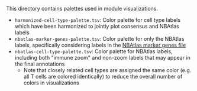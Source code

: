 This directory contains palettes used in module visualizations.

* `harmonized-cell-type-palette.tsv`: Color palette for cell type labels which have been harmonized to jointly plot consensus and NBAtlas labels
* `nbatlas-marker-genes-palette.tsv`: Color palette for only the NBAtlas labels, specifically considering labels in the [NBAtlas marker genes file](../references/nbatlas-marker-genes.tsv)
* `nbatlas-cell-type-palette.tsv`: Color palette for NBAtlas labels, including both "immune zoom" and non-zoom labels that may appear in the final annotations
    * Note that closely related cell types are assigned the same color (e.g. all T cells are colored identically) to reduce the overall number of colors in visualizations
